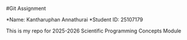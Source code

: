 #Git Assignment

*Name: Kantharuphan Annathurai
*Student ID: 25107179

This is my repo for 2025-2026 Scientific Programming Concepts Module

